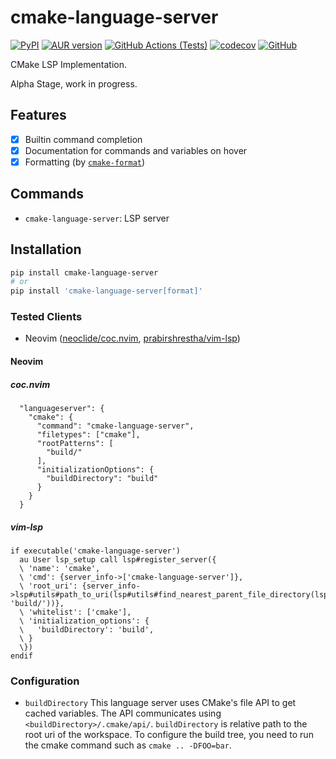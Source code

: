 # cmake-language-server
[![PyPI](https://img.shields.io/pypi/v/cmake-language-server)](https://pypi.org/project/cmake-language-server)
[![AUR version](https://img.shields.io/aur/version/cmake-language-server)](https://aur.archlinux.org/packages/cmake-language-server/)
[![GitHub Actions (Tests)](https://github.com/regen100/cmake-language-server/workflows/Tests/badge.svg)](https://github.com/regen100/cmake-language-server/actions)
[![codecov](https://codecov.io/gh/regen100/cmake-language-server/branch/master/graph/badge.svg)](https://codecov.io/gh/regen100/cmake-language-server)
[![GitHub](https://img.shields.io/github/license/regen100/cmake-language-server)](https://github.com/regen100/cmake-language-server/blob/master/LICENSE)

CMake LSP Implementation.

Alpha Stage, work in progress.

## Features
- [x] Builtin command completion
- [x] Documentation for commands and variables on hover
- [x] Formatting (by [`cmake-format`](https://github.com/cheshirekow/cmake_format))

## Commands

- `cmake-language-server`: LSP server

## Installation

```bash
pip install cmake-language-server
# or
pip install 'cmake-language-server[format]'
```

### Tested Clients

- Neovim ([neoclide/coc.nvim][coc.nvim], [prabirshrestha/vim-lsp][vim-lsp])

#### Neovim

##### coc.nvim

```jsonc
  "languageserver": {
    "cmake": {
      "command": "cmake-language-server",
      "filetypes": ["cmake"],
      "rootPatterns": [
        "build/"
      ],
      "initializationOptions": {
        "buildDirectory": "build"
      }
    }
  }
```

##### vim-lsp

```vim
if executable('cmake-language-server')
  au User lsp_setup call lsp#register_server({
  \ 'name': 'cmake',
  \ 'cmd': {server_info->['cmake-language-server']},
  \ 'root_uri': {server_info->lsp#utils#path_to_uri(lsp#utils#find_nearest_parent_file_directory(lsp#utils#get_buffer_path(), 'build/'))},
  \ 'whitelist': ['cmake'],
  \ 'initialization_options': {
  \   'buildDirectory': 'build',
  \ }
  \})
endif
```

### Configuration
* `buildDirectory`
  This language server uses CMake's file API to get cached variables.
  The API communicates using `<buildDirectory>/.cmake/api/`.
  `buildDirectory` is relative path to the root uri of the workspace.
  To configure the build tree, you need to run the cmake command such as `cmake .. -DFOO=bar`.


[coc.nvim]: https://github.com/neoclide/coc.nvim
[vim-lsp]: https://github.com/prabirshrestha/vim-lsp

